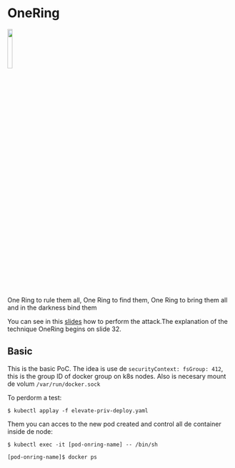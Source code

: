 # OneRing
   <img width="15%" height="15%" src="https://upload.wikimedia.org/wikipedia/commons/e/ef/One_ring.png"/>

 One Ring to rule them all, One Ring to find them, One Ring to bring them all and in the darkness bind them
 
 You can see in this [slides](https://www.slideshare.net/A2SECURE/security-for-microservices-in-gcp) how to perform the attack.The explanation of the technique OneRing begins on slide 32.

 
## Basic
 
 This is the basic PoC. The idea is use de `securityContext: fsGroup: 412`, this is the group ID of docker group on k8s nodes. Also is necesary mount de volum `/var/run/docker.sock`
 
 To perdorm a test:
 
 `$ kubectl applay -f elevate-priv-deploy.yaml`
 
 Them you can acces to the new pod created and control all de container inside de node:
 
 `$ kubectl exec -it [pod-onring-name] -- /bin/sh`
 
 `[pod-onring-name]$ docker ps`
 
